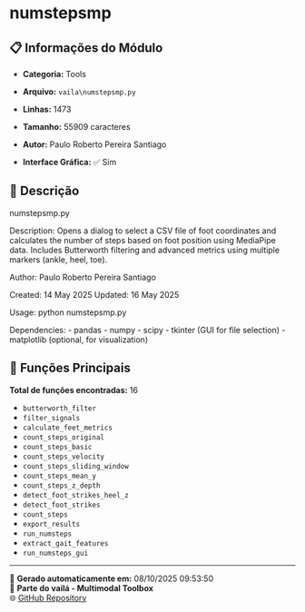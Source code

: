 # numstepsmp

## 📋 Informações do Módulo

- **Categoria:** Tools
- **Arquivo:** `vaila\numstepsmp.py`
- **Linhas:** 1473
- **Tamanho:** 55909 caracteres

- **Autor:** Paulo Roberto Pereira Santiago
- **Interface Gráfica:** ✅ Sim

## 📖 Descrição


numstepsmp.py

Description:
    Opens a dialog to select a CSV file of foot coordinates
    and calculates the number of steps based on foot position using
    MediaPipe data. Includes Butterworth filtering and advanced metrics using
    multiple markers (ankle, heel, toe).

Author:
    Paulo Roberto Pereira Santiago

Created:
    14 May 2025
Updated:
    16 May 2025

Usage:
    python numstepsmp.py

Dependencies:
    - pandas
    - numpy
    - scipy
    - tkinter (GUI for file selection)
    - matplotlib (optional, for visualization)


## 🔧 Funções Principais

**Total de funções encontradas:** 16

- `butterworth_filter`
- `filter_signals`
- `calculate_feet_metrics`
- `count_steps_original`
- `count_steps_basic`
- `count_steps_velocity`
- `count_steps_sliding_window`
- `count_steps_mean_y`
- `count_steps_z_depth`
- `detect_foot_strikes_heel_z`
- `detect_foot_strikes`
- `count_steps`
- `export_results`
- `run_numsteps`
- `extract_gait_features`
- `run_numsteps_gui`




---

📅 **Gerado automaticamente em:** 08/10/2025 09:53:50  
🔗 **Parte do vailá - Multimodal Toolbox**  
🌐 [GitHub Repository](https://github.com/vaila-multimodaltoolbox/vaila)
